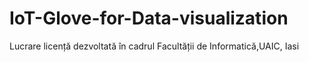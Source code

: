 # IoT-Glove-for-Data-visualization
Lucrare licență dezvoltată în cadrul Facultății de Informatică,UAIC, Iasi
